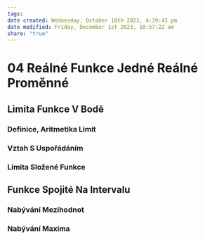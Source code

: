 ```yaml
---
tags: 
date created: Wednesday, October 18th 2023, 4:39:43 pm
date modified: Friday, December 1st 2023, 10:57:22 am
share: "true"
---
```


# 04 Reálné Funkce Jedné Reálné Proměnné

## Limita Funkce V Bodě

### Definice, Aritmetika Limit

### Vztah S Uspořádáním

### Limita Složené Funkce

## Funkce Spojité Na Intervalu

### Nabývání Mezihodnot

### Nabývání Maxima
